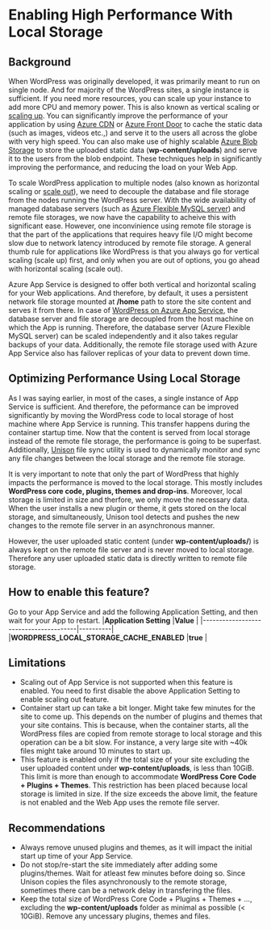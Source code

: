 # Enabling High Performance With Local Storage

## Background
When WordPress was originally developed, it was primarily meant to run on single node. And for majority of the WordPress sites, a single instance is sufficient. If you need more resources, you can scale up your instance to add more CPU and memory power. This is also known as vertical scaling or [scaling up](https://learn.microsoft.com/en-us/azure/app-service/manage-scale-up). You can significantly improve the performance of your application by using [Azure CDN](https://learn.microsoft.com/en-us/azure/cdn/cdn-overview) or [Azure Front Door](https://learn.microsoft.com/en-us/azure/frontdoor/front-door-overview) to cache the static data (such as images, videos etc.,) and serve it to the users all across the globe with very high speed. You can also make use of highly scalable [Azure Blob Storage](https://learn.microsoft.com/en-us/azure/storage/blobs/storage-blobs-overview) to store the uploaded static data (**wp-content/uploads**) and serve it to the users from the blob endpoint. These techniques help in significantly improving the performance, and reducing the load on your Web App.

To scale WordPress application to multiple nodes (also known as horizontal scaling or [scale out](https://learn.microsoft.com/en-us/azure/app-service/manage-scale-up)), we need to decouple the database and file storage from the nodes running the WordPress server. With the wide availability of managed database servers (such as [Azure Flexible MySQL server](https://learn.microsoft.com/en-us/azure/mysql/flexible-server/overview)) and remote file storages, we now have the capability to acheive this with significant ease. However, one inconvinience using remote file storage is that the part of the applications that requires heavy file I/O might become slow due to network latency introduced by remote file storage. A general thumb rule for applications like WordPress is that you always go for vertical scaling (scale up) first, and only when you are out of options, you go ahead with horizontal scaling (scale out).

Azure App Service is designed to offer both vertical and horizontal scaling for your Web applications. And therefore, by default, it uses a persistent network file storage mounted at **/home** path to store the site content and serves it from there. In case of [WordPress on Azure App Service](https://portal.azure.com/#create/WordPress.WordPress), the database server and file storage are decoupled from the host machine on which the App is running. Therefore, the database server (Azure Flexible MySQL server) can be scaled independently and it also takes regular backups of your data. Additionally, the remote file storage used with Azure App Service also has failover replicas of your data to prevent down time.

## Optimizing Performance Using Local Storage

As I was saying earlier, in most of the cases, a single instance of App Service is sufficient. And therefore, the peformance can be improved significantly by moving the WordPress code to local storage of host machine where App Service is running. This transfer happens during the container startup time. Now that the content is served from local storage instead of the remote file storage, the performance is going to be superfast. Additionally, [Unison](https://github.com/bcpierce00/unison) file sync utility is used to dynamically monitor and sync any file changes between the local storage and the remote file storage.

It is very important to note that only the part of WordPress that highly impacts the performance is moved to the local storage. This mostly includes **WordPress core code, plugins, themes and drop-ins**. Moreover, local storage is limited in size and therfore, we only move the necessary data. When the user installs a new plugin or theme, it gets stored on the local storage, and simultaneously, Unison tool detects and pushes the new changes to the remote file server in an asynchronous manner.

However, the user uploaded static content (under **wp-content/uploads/**) is always kept on the remote file server and is never moved to local storage. Therefore any user uploaded static data is directly written to remote file storage.


## How to enable this feature?

Go to your App Service and add the following Application Setting, and then wait for your App to restart.
|**Application Setting**                    |**Value**     |
|---------------------------------------|----------|
|**WORDPRESS_LOCAL_STORAGE_CACHE_ENABLED** |**true**      |


## Limitations

- Scaling out of App Service is not supported when this feature is enabled. You need to first disable the above Application Setting to enable scaling out feature.
- Container start up can take a bit longer. Might take few minutes for the site to come up. This depends on the number of plugins and themes that your site contains. This is because, when the container starts, all the WordPress files are copied from remote storage to local storage and this operation can be a bit slow. For instance, a very large site with ~40k files might take around 10 minutes to start up.
- This feature is enabled only if the total size of your site excluding the user uploaded content under **wp-content/uploads**, is less than 10GiB. This limit is more than enough to accommodate **WordPress Core Code + Plugins + Themes**. This restriction has been placed because local storage is limited in size. If the size exceeds the above limit, the feature is not enabled and the Web App uses the remote file server.

## Recommendations
- Always remove unused plugins and themes, as it will impact the initial start up time of your App Service.
- Do not stop/re-start the site immediately after adding some plugins/themes. Wait for atleast few minutes before doing so. Since Unison copies the files asynchronously to the remote storage, sometimes there can be a network delay in transfering the files.
- Keep the total size of WordPress Core Code + Plugins + Themes + ..., excluding the **wp-content/uploads** folder as minimal as possible (< 10GiB). Remove any uncessary plugins, themes and files.